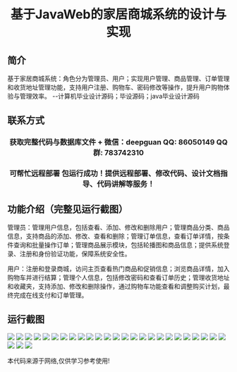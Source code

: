 <p><h1 align="center">基于JavaWeb的家居商城系统的设计与实现</h1></p>

## 简介
基于家居商城系统：角色分为管理员、用户；实现用户管理、商品管理、订单管理和收货地址管理功能，支持用户注册、购物车、密码修改等操作，提升用户购物体验与管理效率。    --计算机毕业设计源码；毕设源码；java毕业设计源码


## 联系方式
<p><h3 align="center">获取完整代码与数据库文件 + 微信：deepguan QQ: 86050149 QQ群: 783742310</h3></p>
<p><h3 align="center">可帮忙远程部署 包运行成功！提供远程部署、修改代码、设计文档指导、代码讲解等服务！</h3></p>

## 功能介绍（完整见运行截图）
管理员：管理用户信息，包括查看、添加、修改和删除用户；管理商品分类、商品信息，支持商品的添加、修改、查看和删除；管理订单信息，查看订单详情，按条件查询和批量操作订单；管理商品展示模块，包括轮播图和商品信息；提供系统登录、注册和身份验证功能，保障系统安全性。   

用户：注册和登录商城，访问主页查看热门商品和促销信息；浏览商品详情，加入购物车并进行结算；管理个人信息，包括修改密码和查看订单历史；管理收货地址和收藏夹，支持添加、修改和删除操作，通过购物车功能查看和调整购买计划，最终完成在线支付和订单管理。


## 运行截图
![](https://bs-1329754181.cos.ap-shanghai.myqcloud.com/ssm/HomeMallSystem/img/001.jpg)
![](https://bs-1329754181.cos.ap-shanghai.myqcloud.com/ssm/HomeMallSystem/img/002.jpg)
![](https://bs-1329754181.cos.ap-shanghai.myqcloud.com/ssm/HomeMallSystem/img/003.jpg)
![](https://bs-1329754181.cos.ap-shanghai.myqcloud.com/ssm/HomeMallSystem/img/004.jpg)
![](https://bs-1329754181.cos.ap-shanghai.myqcloud.com/ssm/HomeMallSystem/img/005.jpg)
![](https://bs-1329754181.cos.ap-shanghai.myqcloud.com/ssm/HomeMallSystem/img/006.jpg)
![](https://bs-1329754181.cos.ap-shanghai.myqcloud.com/ssm/HomeMallSystem/img/007.jpg)
![](https://bs-1329754181.cos.ap-shanghai.myqcloud.com/ssm/HomeMallSystem/img/008.jpg)
![](https://bs-1329754181.cos.ap-shanghai.myqcloud.com/ssm/HomeMallSystem/img/009.jpg)
![](https://bs-1329754181.cos.ap-shanghai.myqcloud.com/ssm/HomeMallSystem/img/010.jpg)
![](https://bs-1329754181.cos.ap-shanghai.myqcloud.com/ssm/HomeMallSystem/img/011.jpg)
![](https://bs-1329754181.cos.ap-shanghai.myqcloud.com/ssm/HomeMallSystem/img/012.jpg)
![](https://bs-1329754181.cos.ap-shanghai.myqcloud.com/ssm/HomeMallSystem/img/013.jpg)
![](https://bs-1329754181.cos.ap-shanghai.myqcloud.com/ssm/HomeMallSystem/img/014.jpg)
![](https://bs-1329754181.cos.ap-shanghai.myqcloud.com/ssm/HomeMallSystem/img/015.jpg)
![](https://bs-1329754181.cos.ap-shanghai.myqcloud.com/ssm/HomeMallSystem/img/016.jpg)
![](https://bs-1329754181.cos.ap-shanghai.myqcloud.com/ssm/HomeMallSystem/img/017.jpg)
![](https://bs-1329754181.cos.ap-shanghai.myqcloud.com/ssm/HomeMallSystem/img/018.jpg)
![](https://bs-1329754181.cos.ap-shanghai.myqcloud.com/ssm/HomeMallSystem/img/019.jpg)
![](https://bs-1329754181.cos.ap-shanghai.myqcloud.com/ssm/HomeMallSystem/img/020.jpg)
![](https://bs-1329754181.cos.ap-shanghai.myqcloud.com/ssm/HomeMallSystem/img/021.jpg)
![](https://bs-1329754181.cos.ap-shanghai.myqcloud.com/ssm/HomeMallSystem/img/022.jpg)
![](https://bs-1329754181.cos.ap-shanghai.myqcloud.com/ssm/HomeMallSystem/img/023.jpg)
![](https://bs-1329754181.cos.ap-shanghai.myqcloud.com/ssm/HomeMallSystem/img/024.jpg)
![](https://bs-1329754181.cos.ap-shanghai.myqcloud.com/ssm/HomeMallSystem/img/025.jpg)
![](https://bs-1329754181.cos.ap-shanghai.myqcloud.com/ssm/HomeMallSystem/img/026.jpg)
![](https://bs-1329754181.cos.ap-shanghai.myqcloud.com/ssm/HomeMallSystem/img/027.jpg)
![](https://bs-1329754181.cos.ap-shanghai.myqcloud.com/ssm/HomeMallSystem/img/028.jpg)

<p>本代码来源于网络,仅供学习参考使用!</p>
